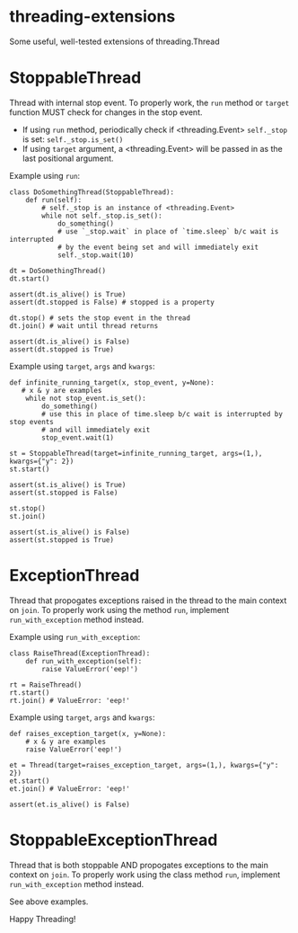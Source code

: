# threading-extensions
Some useful, well-tested extensions of threading.Thread

# StoppableThread
Thread with internal stop event.  To properly work, the `run` method or `target` function MUST check for changes in the stop event.
- If using `run` method, periodically check if <threading.Event> `self._stop` is set: `self._stop.is_set()`
- If using `target` argument, a <threading.Event> will be passed in as the last positional argument.

Example using `run`:

    class DoSomethingThread(StoppableThread):
        def run(self):
            # self._stop is an instance of <threading.Event>
            while not self._stop.is_set():
                do_something()
                # use `_stop.wait` in place of `time.sleep` b/c wait is interrupted
                # by the event being set and will immediately exit
                self._stop.wait(10)
    
    dt = DoSomethingThread()
    dt.start()
    
    assert(dt.is_alive() is True)
    assert(dt.stopped is False) # stopped is a property
    
    dt.stop() # sets the stop event in the thread
    dt.join() # wait until thread returns
    
    assert(dt.is_alive() is False)
    assert(dt.stopped is True)

Example using `target`, `args` and `kwargs`:

    def infinite_running_target(x, stop_event, y=None):
       # x & y are examples
        while not stop_event.is_set():
            do_something()
            # use this in place of time.sleep b/c wait is interrupted by stop events
            # and will immediately exit
            stop_event.wait(1)
    
    st = StoppableThread(target=infinite_running_target, args=(1,), kwargs={"y": 2})
    st.start()
    
    assert(st.is_alive() is True)
    assert(st.stopped is False)
    
    st.stop()
    st.join()
    
    assert(st.is_alive() is False)
    assert(st.stopped is True)

# ExceptionThread
Thread that propogates exceptions raised in the thread to the main context on `join`.  To properly work using the method `run`, implement `run_with_exception` method instead.

Example using `run_with_exception`:

    class RaiseThread(ExceptionThread):
        def run_with_exception(self):
            raise ValueError('eep!')
    
    rt = RaiseThread()
    rt.start()
    rt.join() # ValueError: 'eep!'

Example using `target`, `args` and `kwargs`:

    def raises_exception_target(x, y=None):
        # x & y are examples
        raise ValueError('eep!')
    
    et = Thread(target=raises_exception_target, args=(1,), kwargs={"y": 2})
    et.start()
    et.join() # ValueError: 'eep!'
    
    assert(et.is_alive() is False)

# StoppableExceptionThread
Thread that is both stoppable AND propogates exceptions to the main context on `join`. To properly work using the class method `run`, implement `run_with_exception` method instead.

See above examples.

Happy Threading!
